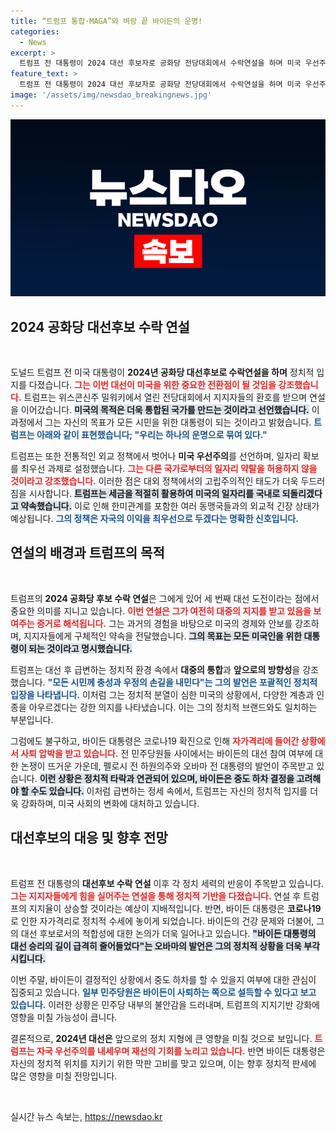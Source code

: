 ```yaml
---
title: “트럼프 통합·MAGA”와 벼랑 끝 바이든의 운명!
categories:
  - News
excerpt: >
  트럼프 전 대통령이 2024 대선 후보자로 공화당 전당대회에서 수락연설을 하며 미국 우선주의를 강조했다. 반면, 바이든 대통령은 코로나19 자가 격리 중으로 사퇴 압박을 받고 있어 이번 주말이 분수령이 될 것으로 보인다.
feature_text: >
  트럼프 전 대통령이 2024 대선 후보자로 공화당 전당대회에서 수락연설을 하며 미국 우선주의를 강조했다. 반면, 바이든 대통령은 코로나19 자가 격리 중으로 사퇴 압박을 받고 있어 이번 주말이 분수령이 될 것으로 보인다.
image: '/assets/img/newsdao_breakingnews.jpg'
---
```


<p><img src="/assets/img/newsdao_breakingnews.jpg" alt="bookingtag 속보" /></p>

<h2 data-ke-size="size26">2024 공화당 대선후보 수락 연설</h2>

<p data-ke-size="size16">&nbsp;</p>

<p>도널드 트럼프 전 미국 대통령이 <strong>2024년 공화당 대선후보로 수락연설을 하며</strong> 정치적 입지를 다졌습니다. <b><span style="color: #ee2323;">그는 이번 대선이 미국을 위한 중요한 전환점이 될 것임을 강조했습니다.</span></b> 트럼프는 위스콘신주 밀워키에서 열린 전당대회에서 지지자들의 환호를 받으며 연설을 이어갔습니다. <b><span style="background-color: #21538527;">미국의 목적은 더욱 통합된 국가를 만드는 것이라고 선언했습니다.</span></b> 이 과정에서 그는 자신의 목표가 모든 시민을 위한 대통령이 되는 것이라고 밝혔습니다. <b><span style="color: #1a5490;">트럼프는 아래와 같이 표현했습니다; "우리는 하나의 운명으로 묶여 있다."</span></b> </p>

<p>트럼프는 또한 전통적인 외교 정책에서 벗어나 <strong>미국 우선주의</strong>를 선언하며, 일자리 확보를 최우선 과제로 설정했습니다. <b><span style="color: #ee2323;">그는 다른 국가로부터의 일자리 약탈을 허용하지 않을 것이라고 강조했습니다.</span></b> 이러한 점은 대외 정책에서의 고립주의적인 태도가 더욱 두드러짐을 시사합니다. <b><span style="background-color: #21538527;">트럼프는 세금을 적절히 활용하여 미국의 일자리를 국내로 되돌리겠다고 약속했습니다.</span></b> 이로 인해 한미관계를 포함한 여러 동맹국들과의 외교적 긴장 상태가 예상됩니다. <b><span style="color: #1a5490;">그의 정책은 자국의 이익을 최우선으로 두겠다는 명확한 신호입니다.</span></b> </p>

<h2 data-ke-size="size26">연설의 배경과 트럼프의 목적</h2>

<p data-ke-size="size16">&nbsp;</p>

<p>트럼프의 <strong>2024 공화당 후보 수락 연설</strong>은 그에게 있어 세 번째 대선 도전이라는 점에서 중요한 의미를 지니고 있습니다. <b><span style="color: #ee2323;">이번 연설은 그가 여전히 대중의 지지를 받고 있음을 보여주는 증거로 해석됩니다.</span></b> 그는 과거의 경험을 바탕으로 미국의 경제와 안보를 강조하며, 지지자들에게 구체적인 약속을 전달했습니다. <b><span style="background-color: #21538527;">그의 목표는 모든 미국인을 위한 대통령이 되는 것이라고 명시했습니다.</span></b> </p>

<p>트럼프는 대선 후 급변하는 정치적 환경 속에서 <strong>대중의 통합</strong>과 <strong>앞으로의 방향성</strong>을 강조했습니다. <b><span style="color: #1a5490;">"모든 시민께 충성과 우정의 손길을 내민다"는 그의 발언은 포괄적인 정치적 입장을 나타냅니다.</span></b> 이처럼 그는 정치적 분열이 심한 미국의 상황에서, 다양한 계층과 인종을 아우르겠다는 강한 의지를 나타냈습니다. 이는 그의 정치적 브랜드와도 일치하는 부분입니다.</p>

<p>그럼에도 불구하고, 바이든 대통령은 코로나19 확진으로 인해 <b><span style="color: #ee2323;">자가격리에 들어간 상황에서 사퇴 압박을 받고 있습니다.</span></b> 전 민주당원들 사이에서는 바이든의 대선 참여 여부에 대한 논쟁이 뜨거운 가운데, 펠로시 전 하원의주와 오바마 전 대통령의 발언이 주목받고 있습니다. <b><span style="background-color: #21538527;">이런 상황은 정치적 타락과 연관되어 있으며, 바이든은 중도 하차 결정을 고려해야 할 수도 있습니다.</span></b> 이처럼 급변하는 정세 속에서, 트럼프는 자신의 정치적 입지를 더욱 강화하며, 미국 사회의 변화에 대처하고 있습니다.</p>

<h2 data-ke-size="size26">대선후보의 대응 및 향후 전망</h2>

<p data-ke-size="size16">&nbsp;</p>

<p>트럼프 전 대통령의 <strong>대선후보 수락 연설</strong> 이후 각 정치 세력의 반응이 주목받고 있습니다. <b><span style="color: #ee2323;">그는 지지자들에게 힘을 실어주는 연설을 통해 정치적 기반을 다졌습니다.</span></b> 연설 후 트럼프의 지지율이 상승할 것이라는 예상이 지배적입니다. 반면, 바이든 대통령은 <strong>코로나19</strong>로 인한 자가격리로 정치적 수세에 놓이게 되었습니다. 바이든의 건강 문제와 더불어, 그의 대선 후보로서의 적합성에 대한 논의가 더욱 일어나고 있습니다. <b><span style="background-color: #21538527;">"바이든 대통령의 대선 승리의 길이 급격히 줄어들었다"는 오바마의 발언은 그의 정치적 상황을 더욱 부각시킵니다.</span></b> </p>

<p>이번 주말, 바이든이 결정적인 상황에서 중도 하차를 할 수 있을지 여부에 대한 관심이 집중되고 있습니다. <b><span style="color: #1a5490;">일부 민주당원은 바이든이 사퇴하는 쪽으로 설득할 수 있다고 보고 있습니다.</span></b> 이러한 상황은 민주당 내부의 불안감을 드러내며, 트럼프의 지지기반 강화에 영향을 미칠 가능성이 큽니다. </p>

<p>결론적으로, <strong>2024년 대선은</strong> 앞으로의 정치 지형에 큰 영향을 미칠 것으로 보입니다. <b><span style="color: #ee2323;">트럼프는 자국 우선주의를 내세우며 재선의 기회를 노리고 있습니다.</span></b> 반면 바이든 대통령은 자신의 정치적 위치를 지키기 위한 막판 고비를 맞고 있으며, 이는 향후 정치적 판세에 많은 영향을 미칠 전망입니다. </p>

<p data-ke-size="size16">&nbsp;</p>
실시간 뉴스 속보는, <a href="https://newsdao.kr" rel="dofollow">https://newsdao.kr</a>


